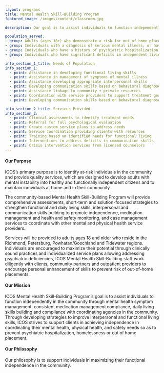 ```yaml
---
layout: programs
title: Mental Health Skill-Building Program
featured_image: /images/content/classroom.jpg

description: Our goal is to assist individuals to function independently in the community through mental health symptom management

population_served:
- group: Adults (ages 18+) who demonstrate a risk for out of home placement, hospitalization or social isolation
- group: Individuals with a diagnosis of serious mental illness, or have been prescribed psychiatric medications in the past 12 months
- group: Individuals who have a history of psychiatric hospitalization or other intensive mental health interventions
- group: Individuals who have significant deficits in independent living skills such as unable to maintain stable housing, or at-risk for homelessness.

info_section_1_title: Needs of Population
info_section_1:
  - point: Assistance in developing functional living skills
  - point: Assistance in management of symptoms of mental illness
  - point: Assistance developing appropriate interpersonal skills
  - point: Developing communication skills based on behavioral diagnoses
  - point: Assistance linkage to community + private resources
  - point: Coordination with service providers to support treatment goals
  - point: Developing communication skills based on behavioral diagnoses

info_section_2_title: Services Provided
info_section_2:
  - point: Clinical assessments to identify treatment needs
  - point: Referral for full psychological evaluation
  - point: Create custom service plans to address needs
  - point: Service Coordination providing clients with resources
  - point: Training based on identified needs for functional living
  - point: Interventions to address deficits in communication skills
  - point: Crisis intervention services from licensed counselors
---
```


#### Our Purpose ####

ICOS’s primary purpose is to identify at-risk individuals in the community and provide quality services, which are designed to develop adults with mental instability into healthy and functionally independent citizens and to maintain individuals at home and in their community.  

The community-based Mental Health Skill-Building Program will provide comprehensive assessments, short-term and solution-focused strategies to strengthen functional and daily living skills, interpersonal and communication skills building to promote independence, medication management and health and safety monitoring, and case management services to coordinate with other mental and physical health service providers. 

Services will be provided to adults ages 18 and older who reside in the Richmond, Petersburg, Powhatan/Goochland and Tidewater regions.  Individuals are encouraged to maximize their potential through clinically sound practices and individualized service plans allowing addressing psychiatric deficiencies, ICOS Mental Health Skill-Building staff work diligently with clients, community partners and outpatient providers to encourage personal enhancement of skills to prevent risk of out-of-home placements.


#### Our Mission ####

ICOS Mental Health Skill-Building Program’s goal is to assist individuals to function independently in the community through mental health symptom management, consistent medication management compliance, daily living skills building and compliance with coordinating agencies in the community. Through developing strategies to improve interpersonal and functional living skills, ICOS strives to support clients in achieving independence in coordinating their mental health, physical health, and safety needs so as to prevent psychiatric hospitalization, homelessness or out of home placement. 

#### Our Philosophy ####

Our philosophy is to support individuals in maximizing their functional independence in the community.